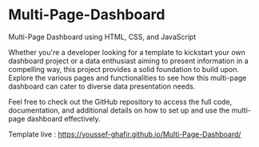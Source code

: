 # Multi-Page-Dashboard
Multi-Page Dashboard using HTML, CSS, and JavaScript

Whether you're a developer looking for a template to kickstart your own dashboard project or a data enthusiast aiming to present information in a compelling way, this project provides a solid foundation to build upon. Explore the various pages and functionalities to see how this multi-page dashboard can cater to diverse data presentation needs.

Feel free to check out the GitHub repository to access the full code, documentation, and additional details on how to set up and use the multi-page dashboard effectively.

Template live :
https://youssef-ghafir.github.io/Multi-Page-Dashboard/
